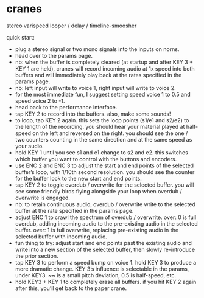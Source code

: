 # cranes
stereo varispeed looper / delay / timeline-smoosher

quick start:

- plug a stereo signal or two mono signals into the inputs on norns.
- head over to the params page.
- nb: when the buffer is completely cleared (at startup and after KEY 3 + KEY 1 are held), cranes will record incoming audio at 1x speed into both buffers and will immediately play back at the rates specified in the params page.
- nb: left input will write to voice 1, right input will write to voice 2.
- for the most immediate fun, I suggest setting speed voice 1 to 0.5 and speed voice 2 to -1.
- head back to the performance interface.
- tap KEY 2 to record into the buffers. also, make some sounds!
- to loop, tap KEY 2 again. this sets the loop points (s1/e1 and s2/e2) to the length of the recording. you should hear your material played at half-speed on the left and reversed on the right. you should see the one / two counters counting in the same direction and at the same speed as your audio.
- hold KEY 1 until you see s1 and e1 change to s2 and e2. this switches which buffer you want to control with the buttons and encoders.
- use ENC 2 and ENC 3 to adjust the start and end points of the selected buffer’s loop, with 1/10th second resolution. you should see the counter for the buffer lock to the new start and end points.
- tap KEY 2 to toggle overdub / overwrite for the selected buffer. you will see some friendly birds flying alongside your loop when overdub / overwrite is engaged.
- nb: to retain continuous audio, overdub / overwrite write to the selected buffer at the rate specified in the params page.
- adjust ENC 1 to crawl the spectrum of overdub / overwrite. over: 0 is full overdub, adding incoming audio to the pre-existing audio in the selected buffer. over: 1 is full overwrite, replacing pre-existing audio in the selected buffer with incoming audio.
- fun thing to try: adjust start and end points past the existing audio and write into a new section of the selected buffer, then slowly re-introduce the prior section.
- tap KEY 3 to perform a speed bump on voice 1. hold KEY 3 to produce a more dramatic change. KEY 3’s influence is selectable in the params, under KEY3. ~~ is a small pitch deviation, 0.5 is half-speed, etc.
- hold KEY3 + KEY 1 to completely erase all buffers. if you hit KEY 2 again after this, you’ll get back to the paper crane.
